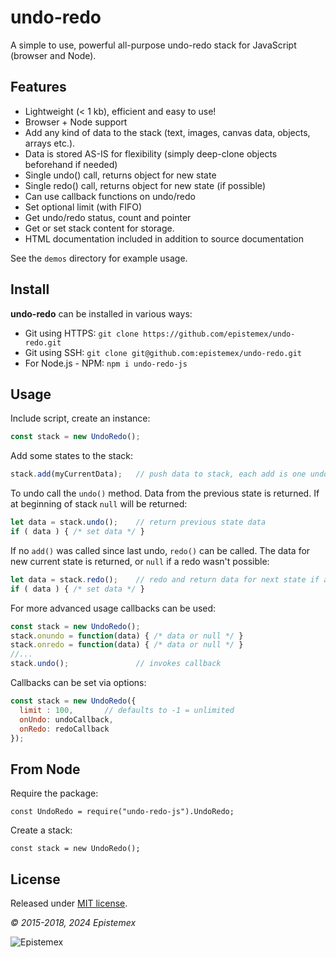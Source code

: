 ﻿undo-redo
=========

A simple to use, powerful all-purpose undo-redo stack for JavaScript (browser and Node).


Features
--------

- Lightweight (< 1 kb), efficient and easy to use!
- Browser + Node support
- Add any kind of data to the stack (text, images, canvas data, objects, arrays etc.).
- Data is stored AS-IS for flexibility (simply deep-clone objects beforehand if needed) 
- Single undo() call, returns object for new state
- Single redo() call, returns object for new state (if possible)
- Can use callback functions on undo/redo
- Set optional limit (with FIFO)
- Get undo/redo status, count and pointer
- Get or set stack content for storage.
- HTML documentation included in addition to source documentation

See the `demos` directory for example usage.


Install
-------
**undo-redo** can be installed in various ways:

- Git using HTTPS: `git clone https://github.com/epistemex/undo-redo.git`
- Git using SSH: `git clone git@github.com:epistemex/undo-redo.git`
- For Node.js - NPM: `npm i undo-redo-js`


Usage
-----

Include script, create an instance:
```javascript
const stack = new UndoRedo();
```

Add some states to the stack:
```javascript
stack.add(myCurrentData);   // push data to stack, each add is one undo state
```

To undo call the `undo()` method. Data from the previous state is returned.
If at beginning of stack `null` will be returned:
```javascript
let data = stack.undo();    // return previous state data
if ( data ) { /* set data */ }
```

If no `add()` was called since last undo, `redo()` can be called. The data for
new current state is returned, or `null` if a redo wasn't possible:
```javascript
let data = stack.redo();    // redo and return data for next state if any
if ( data ) { /* set data */ }
```

For more advanced usage callbacks can be used:
```javascript
const stack = new UndoRedo();
stack.onundo = function(data) { /* data or null */ }
stack.onredo = function(data) { /* data or null */ }
//...
stack.undo();               // invokes callback
```

Callbacks can be set via options:
```javascript
const stack = new UndoRedo({
  limit : 100,       // defaults to -1 = unlimited
  onUndo: undoCallback,
  onRedo: redoCallback
});
```

From Node
---------

Require the package:

    const UndoRedo = require("undo-redo-js").UndoRedo;

Create a stack:

    const stack = new UndoRedo();


License
-------

Released under [MIT license](http://choosealicense.com/licenses/mit/).

*&copy; 2015-2018, 2024 Epistemex*

![Epistemex](https://i.imgur.com/wZSsyt8.png)
